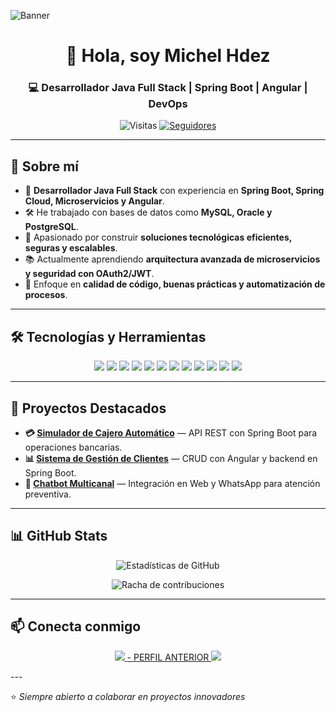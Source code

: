 <!-- Banner de bienvenida -->
![Banner](https://capsule-render.vercel.app/api?type=waving&color=0:00b4db,100:0083b0&height=200&section=header&text=Mike%20Portnoy%20👨‍💻&fontSize=40&fontColor=ffffff&animation=fadeIn&fontAlignY=35)

<h1 align="center">👋 Hola, soy Michel Hdez</h1>
<h3 align="center">💻 Desarrollador Java Full Stack | Spring Boot | Angular | DevOps</h3>

<p align="center">
  <img src="https://komarev.com/ghpvc/?username=MikePortnoy&label=Visitas&color=0e75b6&style=flat" alt="Visitas" />
  <a href="https://github.com/MikePortnoy?tab=followers"><img src="https://img.shields.io/github/followers/MikePortnoy?label=Followers&style=social" alt="Seguidores" /></a>
</p>

---

## 🚀 Sobre mí

- 💼 **Desarrollador Java Full Stack** con experiencia en **Spring Boot, Spring Cloud, Microservicios y Angular**.
- 🛠 He trabajado con bases de datos como **MySQL, Oracle y PostgreSQL**.
- 🚀 Apasionado por construir **soluciones tecnológicas eficientes, seguras y escalables**.
- 📚 Actualmente aprendiendo **arquitectura avanzada de microservicios y seguridad con OAuth2/JWT**.
- 🎯 Enfoque en **calidad de código, buenas prácticas y automatización de procesos**.

---

## 🛠 Tecnologías y Herramientas

<p align="center">
  <!-- Backend -->
  <img src="https://img.shields.io/badge/Java-ED8B00?style=for-the-badge&logo=java&logoColor=white"/>
  <img src="https://img.shields.io/badge/Spring%20Boot-6DB33F?style=for-the-badge&logo=springboot&logoColor=white"/>
  <img src="https://img.shields.io/badge/Spring%20Security-6DB33F?style=for-the-badge&logo=springsecurity&logoColor=white"/>
  <img src="https://img.shields.io/badge/Hibernate-59666C?style=for-the-badge&logo=hibernate&logoColor=white"/>

  <!-- Frontend -->
  <img src="https://img.shields.io/badge/Angular-DD0031?style=for-the-badge&logo=angular&logoColor=white"/>
  <img src="https://img.shields.io/badge/Bootstrap-563D7C?style=for-the-badge&logo=bootstrap&logoColor=white"/>

  <!-- DevOps -->
  <img src="https://img.shields.io/badge/Docker-2496ED?style=for-the-badge&logo=docker&logoColor=white"/>
  <img src="https://img.shields.io/badge/Jenkins-D24939?style=for-the-badge&logo=jenkins&logoColor=white"/>
  <img src="https://img.shields.io/badge/Git-F05032?style=for-the-badge&logo=git&logoColor=white"/>

  <!-- Bases de datos -->
  <img src="https://img.shields.io/badge/MySQL-005C84?style=for-the-badge&logo=mysql&logoColor=white"/>
  <img src="https://img.shields.io/badge/Oracle-F80000?style=for-the-badge&logo=oracle&logoColor=white"/>
  <img src="https://img.shields.io/badge/PostgreSQL-316192?style=for-the-badge&logo=postgresql&logoColor=white"/>
</p>

---

## 📌 Proyectos Destacados

- **💳 [Simulador de Cajero Automático](#)** — API REST con Spring Boot para operaciones bancarias.
- **📊 [Sistema de Gestión de Clientes](#)** — CRUD con Angular y backend en Spring Boot.
- **🤖 [Chatbot Multicanal](#)** — Integración en Web y WhatsApp para atención preventiva.

---

## 📊 GitHub Stats

<p align="center">
  <img src="https://github-readme-stats.vercel.app/api?username=MikePortnoy&show_icons=true&theme=radical" alt="Estadísticas de GitHub"/>
</p>

<p align="center">
  <img src="https://github-readme-streak-stats.herokuapp.com/?user=MikePortnoy&theme=radical" alt="Racha de contribuciones"/>
</p>

---

## 📫 Conecta conmigo

<p align="center">
  <a href="https://www.linkedin.com/in/michael-hern%C3%A1ndez-079885142/" target="_blank">
    <img src="https://img.shields.io/badge/LinkedIn-0A66C2?style=for-the-badge&logo=linkedin&logoColor=white"/>
  </a>
  <a href="https://github.com/MichelHdez/MichelHdez"> - PERFIL ANTERIOR
    <img src="https://img.shields.io/badge/GitHub-000?style=for-the-badge&logo=github&logoColor=white"/>
  </a>
</p>
---

⭐ _Siempre abierto a colaborar en proyectos innovadores_
